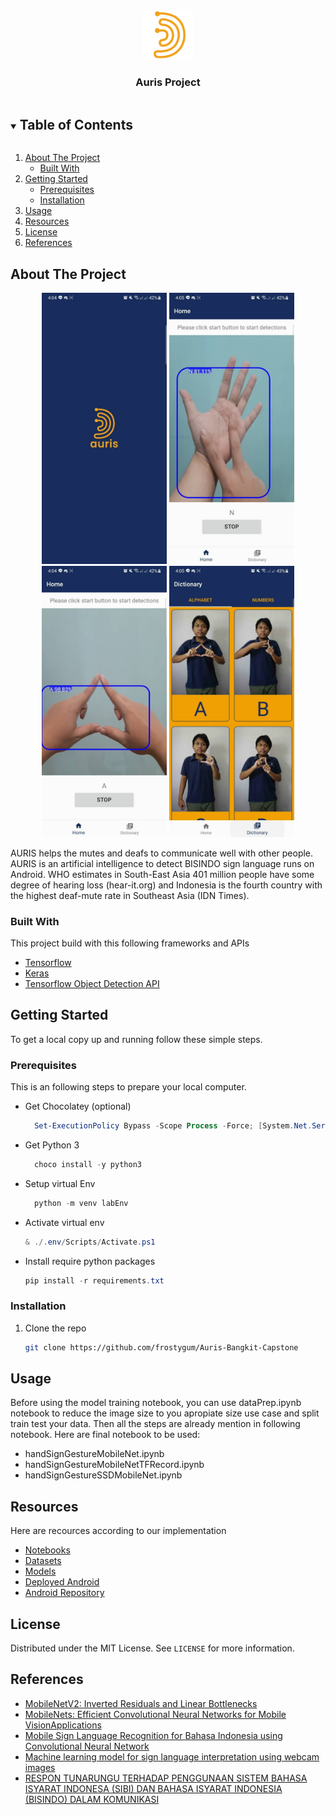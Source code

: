 <!-- 
This readMe inspired and modified from
https://github.com/othneildrew/Best-README-Template/
 -->


<!-- PROJECT LOGO -->
<br />
<p align="center">
  <a href="https://github.com/frostygum/Auris-Bangkit-Capstone">
    <img src="docs/logo.png" alt="Logo" width="80" height="80">
  </a>

  <h3 align="center">Auris Project</h3>
</p>



<!-- TABLE OF CONTENTS -->
<details open="open">
  <summary><h2 style="display: inline-block">Table of Contents</h2></summary>
  <ol>
    <li>
      <a href="#about-the-project">About The Project</a>
      <ul>
        <li><a href="#built-with">Built With</a></li>
      </ul>
    </li>
    <li>
      <a href="#getting-started">Getting Started</a>
      <ul>
        <li><a href="#prerequisites">Prerequisites</a></li>
        <li><a href="#installation">Installation</a></li>
      </ul>
    </li>
    <li><a href="#usage">Usage</a></li>
    <li><a href="#resources">Resources</a></li>
    <li><a href="#license">License</a></li>
    <li><a href="#references">References</a></li>
  </ol>
</details>


<!-- ABOUT THE PROJECT -->
## About The Project

<div>
  <p align="center">
    <img src="docs/screenshoot-2.jpg" width="200">
    <img src="docs/screenshoot-1.jpg" width="200">
    <img src="docs/screenshoot-3.jpg" width="200">
    <img src="docs/screenshoot-4.jpg" width="200">
  </p>
</div>

AURIS helps the mutes and deafs to communicate well with other people. AURIS is an artificial intelligence to detect BISINDO sign language runs on Android. WHO estimates in South-East Asia 401 million people have some degree of hearing loss (hear-it.org) and Indonesia is the fourth country with the highest deaf-mute rate in Southeast Asia (IDN Times).

### Built With
This project build with this following frameworks and APIs
* [Tensorflow](https://www.tensorflow.org/)
* [Keras](https://keras.io/about/)
* [Tensorflow Object Detection API](https://github.com/tensorflow/models)

<!-- GETTING STARTED -->
## Getting Started

To get a local copy up and running follow these simple steps.

### Prerequisites

This is an following steps to prepare your local computer.
* Get Chocolatey (optional)
  ```powershell
    Set-ExecutionPolicy Bypass -Scope Process -Force; [System.Net.ServicePointManager]::SecurityProtocol = [System.Net.ServicePointManager]::SecurityProtocol -bor 3072; iex ((New-Object System.Net.WebClient).DownloadString('https://chocolatey.org/install.ps1'))
  ```
* Get Python 3
  ```powershell
    choco install -y python3
  ```
* Setup virtual Env
  ```python
    python -m venv labEnv
  ```
* Activate virtual env
   ```powershell
   & ./.env/Scripts/Activate.ps1
   ```
* Install require python packages
   ```powershell
   pip install -r requirements.txt
   ```

### Installation

1. Clone the repo
   ```sh
   git clone https://github.com/frostygum/Auris-Bangkit-Capstone
   ```


<!-- USAGE -->
## Usage

Before using the model training notebook, you can use dataPrep.ipynb notebook to reduce the image size to you apropiate size use case and split train test your data.
Then all the steps are already mention in following notebook. Here are final notebook to be used:
* handSignGestureMobileNet.ipynb 
* handSignGestureMobileNetTFRecord.ipynb
* handSignGestureSSDMobileNet.ipynb


<!-- RESOURCES -->
## Resources
Here are recources according to our implementation
* [Notebooks](https://drive.google.com/drive/folders/18_GtZdz7H__eD_HL-DldvTHFquzrxOZ7)
* [Datasets](https://drive.google.com/drive/u/2/folders/1mxGvB2SiYFainMwOEhbyTU0DKYDagxdT)
* [Models](https://drive.google.com/drive/folders/1-ARQZvWNCsgWLT-dfBflF4Y13kzB5rCT)
* [Deployed Android](https://drive.google.com/drive/folders/1t2ZbTjktglCBmBJUF1N0w8u1DD4YnXFh)
* [Android Repository](https://github.com/Evandio-Martin/AURIS-Android)



<!-- LICENSE -->
## License

Distributed under the MIT License. See `LICENSE` for more information.


<!-- REFRENCES -->
## References

* [MobileNetV2: Inverted Residuals and Linear Bottlenecks](https://arxiv.org/pdf/1801.04381.pdf)
* [MobileNets: Efficient Convolutional Neural Networks for Mobile VisionApplications](https://arxiv.org/pdf/1704.04861.pdf)
* [Mobile Sign Language Recognition for Bahasa Indonesia using Convolutional Neural Network](https://dl.acm.org/doi/abs/10.1145/3282353.3282356)
* [Machine learning model for sign language interpretation using webcam images](https://ieeexplore.ieee.org/document/6839279)
* [RESPON TUNARUNGU TERHADAP PENGGUNAAN SISTEM BAHASA ISYARAT INDONESA (SIBI) DAN BAHASA ISYARAT INDONESIA (BISINDO) DALAM KOMUNIKASI](http://ejournal.uin-suka.ac.id/pusat/inklusi/article/view/1109)
